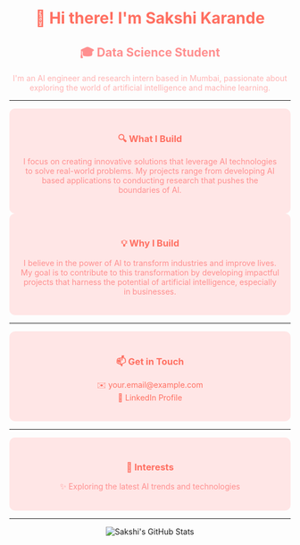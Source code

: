 <div align="center">
  <h1 style="color: #ff6f61;">👋 Hi there! I'm Sakshi Karande</h1>
  <h2 style="color: #ff8f8f;">🎓 Data Science Student</h2>
  <p style="color: #ffb3b3;">I'm an AI engineer and research intern based in Mumbai, passionate about exploring the world of artificial intelligence and machine learning.</p>
</div>

---

<div align="center" style="background-color: #ffe6e6; padding: 20px; border-radius: 10px;">
  <h3 style="color: #ff6f61;">🔍 What I Build</h3>
  <p style="color: #ff8f8f;">I focus on creating innovative solutions that leverage AI technologies to solve real-world problems. My projects range from developing AI based applications to conducting research that pushes the boundaries of AI.</p>
</div>

<div align="center" style="background-color: #ffe6e6; padding: 20px; border-radius: 10px;">
  <h3 style="color: #ff6f61;">💡 Why I Build</h3>
  <p style="color: #ff8f8f;">I believe in the power of AI to transform industries and improve lives. My goal is to contribute to this transformation by developing impactful projects that harness the potential of artificial intelligence, especially in businesses.</p>
</div>

---

<div align="center" style="background-color: #ffe6e6; padding: 20px; border-radius: 10px;">
  <h3 style="color: #ff6f61;">📫 Get in Touch</h3>
  <p>
    <a href="mailto:sakshikarande26@gmail.com" style="color: #ff6f61; text-decoration: none;">✉️ your.email@example.com</a><br>
    <a href="https://www.linkedin.com/in/sakshi-karande/" style="color: #ff6f61; text-decoration: none;">🔗 LinkedIn Profile</a>
  </p>
</div>

---

<div align="center" style="background-color: #ffe6e6; padding: 20px; border-radius: 10px;">
  <h3 style="color: #ff6f61;">🎯 Interests</h3>
  <ul style="list-style-type: none; padding: 0; color: #ff8f8f;">
    <li>✨ Exploring the latest AI trends and technologies</li>
  </ul>
</div>

---

<div align="center">
  <img src="https://github-readme-stats.vercel.app/api?username=sakshikarande26&show_icons=true&theme=default" alt="Sakshi's GitHub Stats" />
</div>
